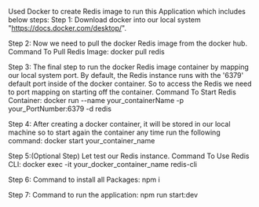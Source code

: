 Used Docker to create Redis image to run this Application which includes below steps:
Step 1:
Download docker into our local system "https://docs.docker.com/desktop/".

Step 2:
Now we need to pull the docker Redis image from the docker hub.
Command To Pull Redis Image:
docker pull redis

Step 3:
The final step to run the docker Redis image container by mapping our local system port. By default, the Redis instance runs with the '6379' default port inside of the docker container. So to access the Redis we need to port mapping on starting off the container.
Command To Start Redis Container:
docker run --name your_containerName -p your_PortNumber:6379 -d redis

Step 4:
After creating a docker container, it will be stored in our local machine so to start again the container any time run the following command:
docker start your_container_name

Step 5:(Optional Step)
Let test our Redis instance.
Command To Use Redis CLI:
docker exec -it your_docker_container_name redis-cli

Step 6:
Command to install all Packages:
npm i

Step 7:
Command to run the application:
npm run start:dev

